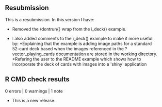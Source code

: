 ## Resubmission
This is a resubmission. In this version I have:

* Removed the \dontrun{} wrap from the i_deck() example.

* I also added comments to the i_deck() example to make it more useful by:
    *Explaining that the example is adding image paths for a standard 52-card
    deck based when the images referenced in the ?vector_playing_cards
    documentation are stored in the working directory.
    *Refering the user to the README example which shows how to incorporate the
    deck of cards with images into a 'shiny' application

## R CMD check results

0 errors | 0 warnings | 1 note

* This is a new release.
